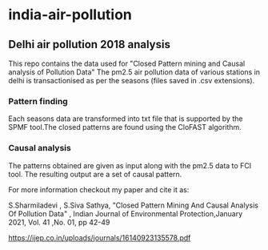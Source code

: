 # india-air-pollution
## Delhi air pollution 2018 analysis
This repo contains the data used for "Closed Pattern mining and Causal analysis of Pollution Data"
The pm2.5 air pollution data of various stations in delhi is transactionised as per the seasons (files saved in .csv extensions).
### Pattern finding
Each seasons data are transformed into txt file that is supported by the SPMF tool.The closed patterns are found using the CloFAST algorithm.
### Causal analysis 
The patterns obtained are given as input along with the pm2.5 data to FCI tool. The resulting output are a set of causal pattern.

For more information checkout my paper and cite it as:

S.Sharmiladevi , S.Siva Sathya, "Closed Pattern Mining And Causal Analysis Of Pollution Data" , Indian Journal of Environmental Protection,January 2021, Vol. 41 ,No. 01, pp 42-49 

https://ijep.co.in/uploads/journals/16140923135578.pdf
